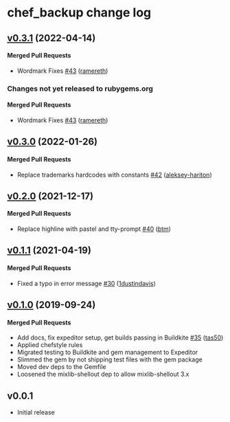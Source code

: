 # chef_backup change log

<!-- latest_release 0.3.1 -->
## [v0.3.1](https://github.com/chef/chef_backup/tree/v0.3.1) (2022-04-14)

#### Merged Pull Requests
- Wordmark Fixes [#43](https://github.com/chef/chef_backup/pull/43) ([ramereth](https://github.com/ramereth))
<!-- latest_release -->

<!-- release_rollup since=0.3.0 -->
### Changes not yet released to rubygems.org

#### Merged Pull Requests
- Wordmark Fixes [#43](https://github.com/chef/chef_backup/pull/43) ([ramereth](https://github.com/ramereth)) <!-- 0.3.1 -->
<!-- release_rollup -->

<!-- latest_stable_release -->
## [v0.3.0](https://github.com/chef/chef_backup/tree/v0.3.0) (2022-01-26)

#### Merged Pull Requests
- Replace trademarks hardcodes with constants [#42](https://github.com/chef/chef_backup/pull/42) ([aleksey-hariton](https://github.com/aleksey-hariton))
<!-- latest_stable_release -->

## [v0.2.0](https://github.com/chef/chef_backup/tree/v0.2.0) (2021-12-17)

#### Merged Pull Requests
- Replace highline with pastel and tty-prompt [#40](https://github.com/chef/chef_backup/pull/40) ([btm](https://github.com/btm))

## [v0.1.1](https://github.com/chef/chef_backup/tree/v0.1.1) (2021-04-19)

#### Merged Pull Requests
- Fixed a typo in error message [#30](https://github.com/chef/chef_backup/pull/30) ([1dustindavis](https://github.com/1dustindavis))

## [v0.1.0](https://github.com/chef/chef_backup/tree/v0.1.0) (2019-09-24)

#### Merged Pull Requests
- Add docs, fix expeditor setup, get builds passing in Buildkite [#35](https://github.com/chef/chef_backup/pull/35) ([tas50](https://github.com/tas50))
- Applied chefstyle rules
- Migrated testing to Buildkite and gem management to Expeditor
- Slimmed the gem by not shipping test files with the gem package
- Moved dev deps to the Gemfile
- Loosened the mixlib-shellout dep to allow mixlib-shellout 3.x

## v0.0.1

- Initial release